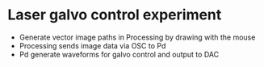 # Laser galvo control experiment

- Generate vector image paths in Processing by drawing with the mouse
- Processing sends image data via OSC to Pd
- Pd generate waveforms for galvo control and output to DAC
